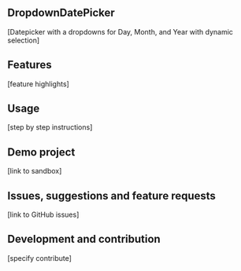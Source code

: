 ## DropdownDatePicker
[Datepicker with a dropdowns for Day, Month, and Year with dynamic selection]

## Features
[feature highlights]

## Usage
[step by step instructions]

## Demo project
[link to sandbox]

## Issues, suggestions and feature requests
[link to GitHub issues]

## Development and contribution
[specify contribute]
